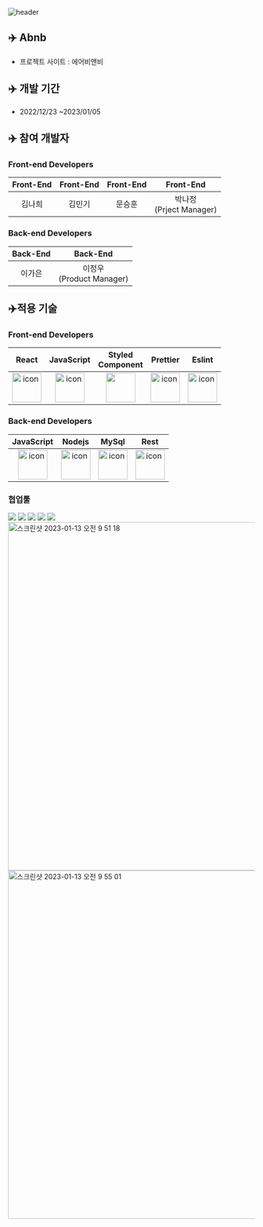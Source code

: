 ![header](https://capsule-render.vercel.app/api?type=waving&color=auto&height=200&section=header&text=A-bnb&fontSize=90)


## ✈️ Abnb


- 프로젝트 사이트 : 에어비앤비

## ✈️ 개발 기간


- 2022/12/23 ~2023/01/05

## ✈️ 참여 개발자

### **Front-end Developers**

| Front-End | Front-End | Front-End | Front-End |
| :---: | :---: | :---: | :---: |
| 김나희 | 김민기 | 문승훈 | 박나정<br>(Prject Manager) |



### Back-end Developers

| Back-End | Back-End |
| :---: | :---: |
| 이가은 | 이정우<br>(Product Manager) |


## ✈️적용 기술

### **Front-end Developers**
|React|JavaScript|Styled</br>Component|Prettier|Eslint|
| :--: | :--: | :--: | :--: | :--: |
| <img src="https://techstack-generator.vercel.app/react-icon.svg" alt="icon" width="60" height="60" /> | <img src="https://techstack-generator.vercel.app/js-icon.svg" alt="icon" width="60" height="60" /> | <img src="https://styled-components.com/logo.png" width="60" height="60" /></div> | <img src="https://techstack-generator.vercel.app/prettier-icon.svg" alt="icon" width="60" height="60" /> | <img src="https://techstack-generator.vercel.app/eslint-icon.svg" alt="icon" width="60" height="60" /> |


### Back-end Developers
|JavaScript|Nodejs|MySql|Rest|
| :--: | :--: | :--: | :--: |
| <img src="https://techstack-generator.vercel.app/js-icon.svg" alt="icon" width="60" height="60" /> | <img src="https://techstack-generator.vercel.app/nginx-icon.svg" alt="icon" width="60" height="60" /> | <img src="https://techstack-generator.vercel.app/mysql-icon.svg" alt="icon" width="60" height="60" /> | <img src="https://techstack-generator.vercel.app/restapi-icon.svg" alt="icon" width="60" height="60" /> |


### 협업툴
<div>
<img src="https://img.shields.io/badge/Git-F05032?style=flat&logo=Git&logoColor=white"/>
<img src="https://img.shields.io/badge/GitHub-181717?style=flat&logo=GitHub&logoColor=white"/>
<img src="https://img.shields.io/badge/Figma-F24E1E?style=flat&logo=Figma&logoColor=white"/>
<img src="https://img.shields.io/badge/Trello-0052CC?style=flat&logo=Trello&logoColor=white"/>
<img src="https://img.shields.io/badge/Slack-4A154B?style=flat&logo=Slack&logoColor=white"/>
</div>

<img width="710" alt="스크린샷 2023-01-13 오전 9 51 18" src="https://user-images.githubusercontent.com/115875781/212212122-5eca5234-dd93-44de-a244-ba49aaa5bce9.png">
<img width="710" alt="스크린샷 2023-01-13 오전 9 55 01" src="https://user-images.githubusercontent.com/115875781/212212347-b48a479a-4a38-476c-9c42-1566e1f67811.png">



